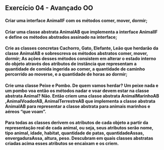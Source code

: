 ## Exercício 04 - Avançado OO

#### Criar uma interface AnimalIF com os métodos comer, mover, dormir;
#### Criar uma classe abstrata AnimalAB que implementa a interface AnimalIF e define os métodos abstrados assinado na interface;
#### Crie as classes concretas Cachorro, Gato, Elefante, Leão que herdarão da classe AnimalAB e sobrescreva os métodos abstratos comer, mover, dormir; As ações desses métodos consistem em alterar o estado interno do objeto através dos atributos de instância que representam a quantidade de comida ingerida ao comer, a quantidade de caminho percorrido ao moverse, e a quantidade de horas ao dormir;
#### Crie uma classe Peixe e Pombo. De quem vamos herdar? Um peixe nada e um pombo voa então os métodos nadar e voar devem estar na classe abstrata Animal? Não. Então criem uma classe abstrata AnimalMarinhoAB ,AnimalVoadorAB, AnimalTerrestreAB que implementa a classe abstrata AnimalAB para representar a classe abstrata para animais marinhos e aéreos “que voam”.
#### Para todas as classes derivem os atributos de cada objeto a partir da representação real de cada animal, ou seja, seus atributos serão nome, tipo animal, idade, habitat, quantidade de patas, quantidadeAssas, envergaduraAssa, altura, peso. Descubram em quais classes abstratas criadas acima esses atributos se encaixam e os criem.

